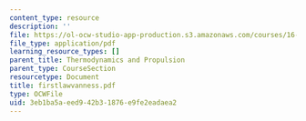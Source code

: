 ```yaml
---
content_type: resource
description: ''
file: https://ol-ocw-studio-app-production.s3.amazonaws.com/courses/16-01-unified-engineering-i-ii-iii-iv-fall-2005-spring-2006/3eb1ba5aeed942b31876e9fe2eadaea2_firstlawvanness.pdf
file_type: application/pdf
learning_resource_types: []
parent_title: Thermodynamics and Propulsion
parent_type: CourseSection
resourcetype: Document
title: firstlawvanness.pdf
type: OCWFile
uid: 3eb1ba5a-eed9-42b3-1876-e9fe2eadaea2
---
```

